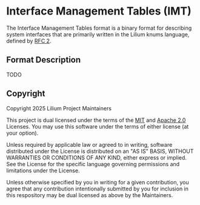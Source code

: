 # Interface Management Tables (IMT)

The Interface Management Tables format is a binary format for describing system interfaces that are primarily written in the Lilium knums language, defined by [RFC 2](https://liliumos.github.io/rfcs/rfcs/0002-knums.html).

## Format Description

TODO

## Copyright

Copyright 2025 Lilium Project Maintainers

This project is dual licensed under the terms of the [MIT](LICENSE-MIT) and [Apache 2.0](LICENSE-APACHE) Licenses. You may use this software under the terms of either license (at your option).

Unless required by applicable law or agreed to in writing, software
distributed under the License is distributed on an "AS IS" BASIS,
WITHOUT WARRANTIES OR CONDITIONS OF ANY KIND, either express or implied.
See the License for the specific language governing permissions and
limitations under the License.

Unless otherwise specified by you in writing for a given contribution, you agree that any contribution intentionally submitted by you for inclusion in this respository may be dual licensed as above by the Maintainers.


